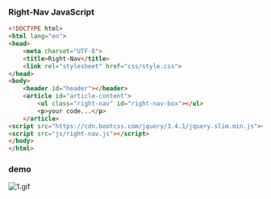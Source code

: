 ### Right-Nav JavaScript

```html
<!DOCTYPE html>
<html lang="en">
<head>
    <meta charset="UTF-8">
    <title>Right-Nav</title>
    <link rel="stylesheet" href="css/style.css">
</head>
<body>
    <header id="header"></header>
    <article id="article-content">
        <ul class="right-nav" id="right-nav-box"></ul>
        <p>your code...</p>
    </article>
<script src="https://cdn.bootcss.com/jquery/3.4.1/jquery.slim.min.js"></script>
<script src="js/right-nav.js"></script>
</body>
</html>
```


### demo

![1.gif](https://i.loli.net/2019/09/09/SkRaZu62tpGf3I7.gif)
